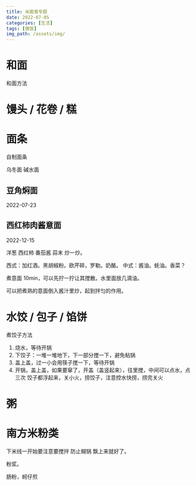 ```yaml
---
title: 米面食专题
date: 2022-07-05
categories: [生活]
tags: [做饭]
img_path: /assets/img/
---
```

 
# 和面
和面方法


# 馒头 / 花卷 / 糕


# 面条
自制面条

乌冬面
碱水面

## 豆角焖面

2022-07-23

## 西红柿肉酱意面

2022-12-15

洋葱 西红柿 番茄酱 蒜末 炒一炒。

西式：加红酒。黑胡椒粉。欧芹碎，罗勒。奶酪。
中式：酱油。蚝油。香菜？


煮意面 10min，可以先拧一拧让其搅散。水里面放几滴油。

可以把煮熟的意面倒入酱汁里炒，起到拌匀的作用。



# 水饺 / 包子 / 馅饼
煮饺子方法
1. 烧水，等待开锅
2. 下饺子：一堆一堆地下，下一部分搅一下，避免粘锅
3. 盖上盖，过一小会用筷子搅一下，等待开锅
4. 开锅，盖上盖，如果要窜了，开盖（盖竖起来），往里搅，中间可以点水，点三次
饺子都浮起来，关小火，捞饺子，注意控水快捞，捞完关火

# 粥

# 南方米粉类


下米线一开始要注意要搅拌 防止糊锅 飘上来就好了。





粉浆。

肠粉，蚵仔煎



